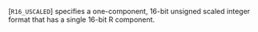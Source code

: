[`R16_USCALED`] specifies a one-component, 16-bit unsigned
scaled integer format that has a single 16-bit R component.